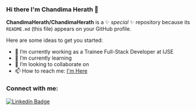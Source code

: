 ### Hi there I'm Chandima Herath 👋


**ChandimaHerath/ChandimaHerath** is a ✨ _special_ ✨ repository because its `README.md` (this file) appears on your GitHub profile.

Here are some ideas to get you started:

- 🔭 I’m currently working as a Trainee Full-Stack Developer at IJSE
- 🌱 I’m currently learning 
- 👯 I’m looking to collaborate on
- 📫 How to reach me: [I'm Here](https://www.linkedin.com/in/chandima-herath-2b93761a7/)



### Connect with me:
[![Linkedin Badge](https://img.shields.io/badge/-ChandimaHerath-blue?style=flat-square&logo=Linkedin&logoColor=white&link=https://www.linkedin.com/in/dulanwirajith/)](https://www.linkedin.com/in/)
